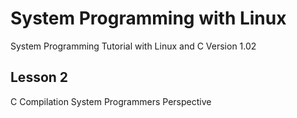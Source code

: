 # System Programming with Linux 
System Programming Tutorial with Linux and C
Version 1.02

## Lesson 2 
C Compilation System Programmers Perspective
